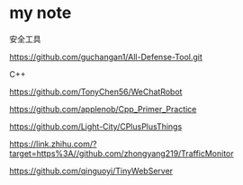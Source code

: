 # my note
安全工具

https://github.com/guchangan1/All-Defense-Tool.git

C++

https://github.com/TonyChen56/WeChatRobot

https://github.com/applenob/Cpp_Primer_Practice

https://github.com/Light-City/CPlusPlusThings

https://link.zhihu.com/?target=https%3A//github.com/zhongyang219/TrafficMonitor

https://github.com/qinguoyi/TinyWebServer
